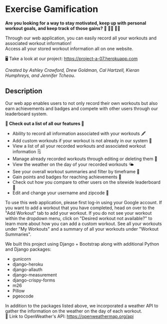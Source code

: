 # Exercise Gamification

**Are you looking for a way to stay motivated, keep up with personal workout goals, and keep track of those gains? :muscle: :running_woman: :weight_lifting_man:**

Through our web application, you can easily record all your workouts and associated workout information!  
Access all your stored workout information all on one website.  

:desktop_computer: Take a look at our project: https://project-a-07.herokuapp.com 

*Created by Ashley Crawford, Drew Goldman, Cal Hartzell, Kieran Humphreys, and Jennifer Tcheou.*

## Description

Our web app enables users to not only record their own workouts but also earn achievements and badges and compete with other users through our leaderboard system. 

**:star2: Check out a list of all our features :star2:**
- Ability to record all information associated with your workouts :fountain_pen:
- Add custom workouts if your workout is not already in our system :pushpin:
- View a list of all your recorded workouts and associated workout information :spiral_notepad:
- Manage already recorded workouts through editing or deleting them :memo: 
- View the weather on the day of your recorded workouts :sun_behind_small_cloud:
- See your overall workout summaries and filter by timeframe :date:
- Gain points and badges for reaching achievements :dart:
- Check out how you compare to other users on the sitewide leaderboard :medal_sports: 
- Edit and change your username and zipcode :round_pushpin:

To use this web application, please first log-in using your Google account.
If you want to add a workout that you have completed, head on over to the "Add Workout" tab to add your workout. 
If you do not see your workout within the dropdown menu, click on "Desired workout not available?" to learn more about how you can add a custom workout. 
See all your workouts under "My Workouts" and a summary of all your workouts under "Workout Summaries".

We built this project using Django + Bootstrap along with additional Python and Django packages:
- gunicorn
- django-heroku
- django-allauth
- django-measurement
- django-crispy-forms
- m26
- Pillow
- pgeocode

In addition to the packages listed above, we incorporated a weather API to gather the information on the weather on the day of each workout.  
:link: Link to OpenWeather's API: https://openweathermap.org/api
